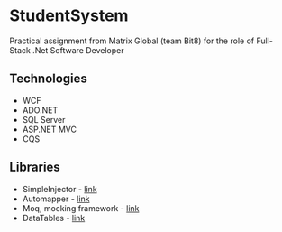 # StudentSystem
Practical assignment from Matrix Global (team Bit8) for the role of Full-Stack .Net Software Developer

## Technologies

* WCF
* ADO.NET
* SQL Server
* ASP.NET MVC
* CQS

## Libraries

* SimpleInjector - [link](https://github.com/simpleinjector/SimpleInjector)
* Automapper - [link](https://github.com/AutoMapper/AutoMapper)
* Moq, mocking framework - [link](https://github.com/moq/moq4)
* DataTables - [link](https://github.com/DataTables/DataTables)
